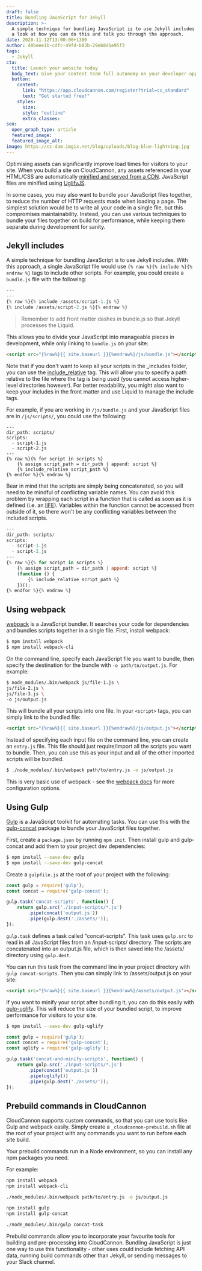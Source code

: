 ```yaml
---
draft: false
title: Bundling JavaScript for Jekyll
description: >-
  A simple technique for bundling JavaScript is to use Jekyll includes. We take
  a look at how you can do this and talk you through the approach. 
date: 2020-11-12T13:00:00+1300
author: 48beee1b-cdfc-49fd-b83b-29eb8d1e95f3
tags:
  - Jekyll
cta:
  title: Launch your website today
  body_text: Give your content team full autonomy on your developer-approved tech stack with CloudCannon.
  button:
    content: 
      link: "https://app.cloudcannon.com/register?trial=cc_standard"
      text: "Get started free!"
    styles:
      size:
      style: "outline"
      extra_classes:
seo:
  open_graph_type: article
  featured_image:
  featured_image_alt:
image: https://cc-dam.imgix.net/blog/uploads/blog-blue-lightning.jpg
---
```

Optimising assets can significantly improve load times for visitors to your site. When you build a site on CloudCannon, any assets referenced in your HTML/CSS are automatically [minified and served from a CDN](https://docs.cloudcannon.com/builds/optimisations/). JavaScript files are minified using [UglifyJS](https://www.npmjs.com/package/uglify-js).

In some cases, you may also want to bundle your JavaScript files together, to reduce the number of HTTP requests made when loading a page. The simplest solution would be to write all your code in a single file, but this compromises maintainability. Instead, you can use various techniques to bundle your files together on build for performance, while keeping them separate during development for sanity.

## Jekyll includes

A simple technique for bundling JavaScript is to use Jekyll includes. With this approach, a single JavaScript file would use `{% raw %}{% include %}{% endraw %}` tags to include other scripts. For example, you could create a `bundle.js` file with the following:

```js
---
---
{% raw %}{% include /assets/script-1.js %}
{% include /assets/script-2.js %}{% endraw %}
```

> Remember to add front matter dashes in bundle.js so that Jekyll processes the Liquid.


This allows you to divide your JavaScript into manageable pieces in development, while only linking to `bundle.js` on your site:

```html
<script src="{%raw%}{{ site.baseurl }}{%endraw%}/js/bundle.js"></script>
```

Note that if you don't want to keep all your scripts in the \_includes folder, you can use the [include\_relative](https://jekyllrb.com/docs/includes/#including-files-relative-to-another-file) tag. This will allow you to specify a path relative to the file where the tag is being used (you cannot access higher-level directories however). For better readability, you might also want to keep your includes in the front matter and use Liquid to manage the include tags.

For example, if you are working in `/js/bundle.js` and your JavaScript files are in `/js/scripts/`, you could use the following:

```
---
dir_path: scripts/
scripts:
  - script-1.js
  - script-2.js
---
{% raw %}{% for script in scripts %}
    {% assign script_path = dir_path | append: script %}
    {% include_relative script_path %}
{% endfor %}{% endraw %}
```

Bear in mind that the scripts are simply being concatenated, so you will need to be mindful of conflicting variable names. You can avoid this problem by wrapping each script in a function that is called as soon as it is defined (i.e. an [IIFE](https://developer.mozilla.org/en-US/docs/Glossary/IIFE)). Variables within the function cannot be accessed from outside of it, so there won't be any conflicting variables between the included scripts.

```js
---
dir_path: scripts/
scripts:
  - script-1.js
  - script-2.js
---
{% raw %}{% for script in scripts %}
    {% assign script_path = dir_path | append: script %}
    (function () {
        {% include_relative script_path %}
    })();
{% endfor %}{% endraw %}
```

## Using webpack

[webpack](https://webpack.js.org/) is a JavaScript bundler. It searches your code for dependencies and bundles scripts together in a single file. First, install webpack:

```sh
$ npm install webpack
$ npm install webpack-cli
```

On the command line, specify each JavaScript file you want to bundle, then specify the destination for the bundle with `-o path/to/output.js`. For example:

```sh
$ node_modules/.bin/webpack js/file-1.js \
js/file-2.js \
js/file-3.js \
-o js/output.js
```

This will bundle all your scripts into one file. In your `<script>` tags, you can simply link to the bundled file:

```html
<script src="{%raw%}{{ site.baseurl }}{%endraw%}/js/output.js"></script>
```

Instead of specifying each input file on the command line, you can create an `entry.js` file. This file should just require/import all the scripts you want to bundle. Then, you can use this as your input and all of the other imported scripts will be bundled.

```sh
$ ./node_modules/.bin/webpack path/to/entry.js -o js/output.js
```

This is very basic use of webpack - see the [webpack docs](https://webpack.js.org/guides/getting-started/#using-a-configuration) for more configuration options.

## Using Gulp

[Gulp](https://gulpjs.com/) is a JavaScript toolkit for automating tasks. You can use this with the [gulp-concat](https://www.npmjs.com/package/gulp-concat) package to bundle your JavaScript files together.

First, create a `package.json` by running `npm init`. Then install gulp and gulp-concat and add them to your project dev dependencies:

```sh
$ npm install --save-dev gulp
$ npm install --save-dev gulp-concat
```

Create a `gulpfile.js` at the root of your project with the following:

```js
const gulp = require('gulp');
const concat = require('gulp-concat');

gulp.task('concat-scripts', function() {
    return gulp.src('./input-scripts/*.js')
        .pipe(concat('output.js'))
        .pipe(gulp.dest('./assets/'));
});
```

`gulp.task` defines a task called "concat-scripts". This task uses `gulp.src` to read in all JavaScript files from an /input-scripts/ directory. The scripts are concatenated into an output.js file, which is then saved into the /assets/ directory using `gulp.dest`.

You can run this task from the command line in your project directory with `gulp concat-scripts`. Then you can simply link to /assets/output.js on your site:

```html
<script src="{%raw%}{{ site.baseurl }}{%endraw%}/assets/output.js"></script>
```

If you want to minify your script after bundling it, you can do this easily with [gulp-uglify](https://www.npmjs.com/package/gulp-uglify). This will reduce the size of your bundled script, to improve performance for visitors to your site.

```sh
$ npm install --save-dev gulp-uglify
```

```js
const gulp = require('gulp');
const concat = require('gulp-concat');
const uglify = require('gulp-uglify');

gulp.task('concat-and-minify-scripts', function() {
    return gulp.src('./input-scripts/*.js')
        .pipe(concat('output.js'))
        .pipe(uglify())
        .pipe(gulp.dest('./assets/'));
});
```

## Prebuild commands in CloudCannon

CloudCannon supports custom commands, so that you can use tools like Gulp and webpack easily. Simply create a `_cloudcannon-prebuild.sh` file at the root of your project with any commands you want to run before each site build.

Your prebuild commands run in a Node environment, so you can install any npm packages you need.

For example:

```sh
npm install webpack
npm install webpack-cli

./node_modules/.bin/webpack path/to/entry.js -o js/output.js
```

```sh
npm install gulp
npm install gulp-concat

./node_modules/.bin/gulp concat-task
```

Prebuild commands allow you to incorporate your favourite tools for building and pre-processing into CloudCannon. Bundling JavaScript is just one way to use this functionality - other uses could include fetching API data, running build commands other than Jekyll, or sending messages to your Slack channel.
